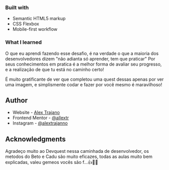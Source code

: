 ### Built with

- Semantic HTML5 markup
- CSS Flexbox
- Mobile-first workflow


### What I learned

O que eu aprendi fazendo esse desafio, é na verdade o que a maioria dos desenvolvedores dizem "não adianta só aprender, tem que praticar" Por seus conhecimentos em pratica é a melhor forma de avaliar seu progresso, e a realização de que tu está no caminho certo!

É muito gratificante de ver que completou uma quest dessas apenas por ver uma imagem, e simplismente codar e fazer por você mesmo é maravilhoso!

## Author

- Website - [Alex Trajano](https://github.com/allextr)
- Frontend Mentor - [@allextr](https://www.frontendmentor.io/profile/allextr)
- Instagram - [@alextrajanno](https://www.instagram.com/alextrajanno/)

## Acknowledgments

Agradeço muito ao Devquest nessa caminhada de desenvolvedor, os metodos do Beto e Cadu são muito eficazes, todas as aulas muito bem explicadas, valeu gemeos vocês são f...👍🧙‍♂️